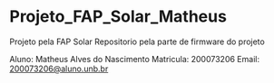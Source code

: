 # Projeto_FAP_Solar_Matheus

Projeto pela FAP Solar 
Repositorio pela parte de firmware do projeto

Aluno: Matheus Alves do Nascimento
Matricula: 200073206
Email: 200073206@aluno.unb.br